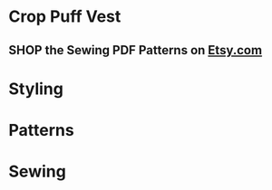 # Crop Puff Vest

## SHOP the Sewing PDF Patterns on [Etsy.com](https://www.etsy.com/ca/listing/1400973089/zipped-insulated-vest-crop-puff)

<picture src="Vest_01.jpg" alt="Vest_01"></picture>

<picture src="Vest_02.jpg" alt="Vest_02"></picture>

# Styling

<picture src="Vest_03.jpg" alt="Vest_03"></picture>

<picture src="Vest_04.jpg" alt="Vest_04"></picture>

<picture src="Vest_05.jpg" alt="Vest_05"></picture>

# Patterns

<picture src="Vest_06.jpg" alt="Vest_06"></picture>

<picture src="Vest_07.png" alt="Vest_07"></picture>

# Sewing

<picture src="Vest_08.jpg" alt="Vest_08"></picture>

<picture src="Vest_09.jpg" alt="Vest_09"></picture>

<picture src="Vest_10.jpg" alt="Vest_10"></picture>

<picture src="Vest_11.jpg" alt="Vest_11"></picture>

<picture src="Vest_12.jpg" alt="Vest_12"></picture>
